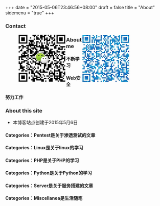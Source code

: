 +++
date = "2015-05-06T23:46:56+08:00"
draft = false
title = "About"
sidemenu = "true"
+++

### Contact
<div style="width:350px;margin-left:40px;margin-top:10px;">
    <div style="float:left">
        <img src="/img/wx.png" style="width:150px;height:150px;" title="添加微信">
    </div>
    <div style="float:right;">
        <img src="/img/qq.png" style="width:150px;height:150px;" title="添加QQ">
    </div>
</div>

### About me
- #### 不断学习
#### Web安全
#### 努力工作

### About this site
* 本博客站点创建于2015年5月6日
#### Categories：Pentest是关于渗透测试的文章
#### Categories：Linux是关于linux的学习
#### Categories：PHP是关于PHP的学习
#### Categories：Python是关于Python的学习
#### Categories：Server是关于服务搭建的文章
#### Categories：Miscellanea是生活随笔
